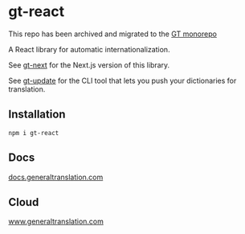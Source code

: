 # gt-react

This repo has been archived and migrated to the [GT monorepo](https://github.com/General-Translation/gt-libraries)

A React library for automatic internationalization. 

See [gt-next](https://github.com/General-Translation/gt-next) for the Next.js version of this library.

See [gt-update](https://github.com/General-Translation/gt-update) for the CLI tool that lets you push your dictionaries for translation.

## Installation

```
npm i gt-react
```

## Docs

<a href="https://docs.generaltranslation.com/gt-react">docs.generaltranslation.com</a>

## Cloud

<a href="https://www.generaltranslation.com">www.generaltranslation.com</a>
